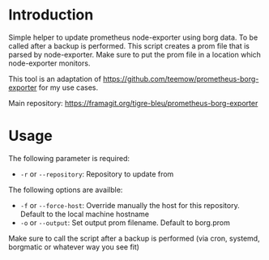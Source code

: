 # Introduction

Simple helper to update prometheus node-exporter using borg data. To be called after a backup is performed. This script creates a prom file that is parsed by node-exporter. Make sure to put the prom file in a location which node-exporter monitors.

This tool is an adaptation of https://github.com/teemow/prometheus-borg-exporter for my use cases.

Main repository: https://framagit.org/tigre-bleu/prometheus-borg-exporter

# Usage

The following parameter is required:
- `-r` or `--repository`: Repository to update from

The following options are availble:
- `-f` or `--force-host`: Override manually the host for this repository. Default to the local machine hostname
- `-o` or `--output`: Set output prom filename. Default to borg.prom

Make sure to call the script after a backup is performed (via cron, systemd, borgmatic or whatever way you see fit)